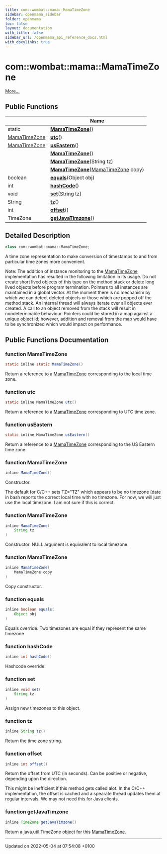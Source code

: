 ```yaml
---
title: com::wombat::mama::MamaTimeZone
sidebar: openmama_sidebar
folder: openmama
toc: false
layout: documentation
with_title: false
sidebar_url: /openmama_api_reference_docs.html
with_doxylinks: true
---
```


# com::wombat::mama::MamaTimeZone



 [More...](#detailed-description)

## Public Functions

|                | Name           |
| -------------- | -------------- |
| static | **[MamaTimeZone](classcom_1_1wombat_1_1mama_1_1MamaTimeZone.html#function-mamatimezone)**() |
| [MamaTimeZone](classcom_1_1wombat_1_1mama_1_1MamaTimeZone.html) | **[utc](classcom_1_1wombat_1_1mama_1_1MamaTimeZone.html#function-utc)**() |
| [MamaTimeZone](classcom_1_1wombat_1_1mama_1_1MamaTimeZone.html) | **[usEastern](classcom_1_1wombat_1_1mama_1_1MamaTimeZone.html#function-useastern)**() |
| | **[MamaTimeZone](classcom_1_1wombat_1_1mama_1_1MamaTimeZone.html#function-mamatimezone)**() |
| | **[MamaTimeZone](classcom_1_1wombat_1_1mama_1_1MamaTimeZone.html#function-mamatimezone)**(String tz) |
| | **[MamaTimeZone](classcom_1_1wombat_1_1mama_1_1MamaTimeZone.html#function-mamatimezone)**([MamaTimeZone](classcom_1_1wombat_1_1mama_1_1MamaTimeZone.html) copy) |
| boolean | **[equals](classcom_1_1wombat_1_1mama_1_1MamaTimeZone.html#function-equals)**(Object obj) |
| int | **[hashCode](classcom_1_1wombat_1_1mama_1_1MamaTimeZone.html#function-hashcode)**() |
| void | **[set](classcom_1_1wombat_1_1mama_1_1MamaTimeZone.html#function-set)**(String tz) |
| String | **[tz](classcom_1_1wombat_1_1mama_1_1MamaTimeZone.html#function-tz)**() |
| int | **[offset](classcom_1_1wombat_1_1mama_1_1MamaTimeZone.html#function-offset)**() |
| TimeZone | **[getJavaTimzone](classcom_1_1wombat_1_1mama_1_1MamaTimeZone.html#function-getjavatimzone)**() |

## Detailed Description

```java
class com::wombat::mama::MamaTimeZone;
```


A time zone representation to make conversion of timestamps to and from particular time zones more convenient.

Note: The addition of instance monitoring to the [MamaTimeZone](classcom_1_1wombat_1_1mama_1_1MamaTimeZone.html) implementation has resulted in the following limitation in its usage. Do not create short lived objects of this type on the method stack or delete long lived objects before program termination. Pointers to all instances are maintained in a global vector. At the moment there is no mechanism by which we can detect deleted objects or those which are popped off the method stack. An internal thread will always iterate over all objects ever created. A call to an object removed from the stack will result in nondeterminable behaviour. Pointers could be stored in a map against a unique object id; however, addition and removal from the map would have to be synchronized which would impact on performance. 

## Public Functions Documentation

### function MamaTimeZone

```java
static inline static MamaTimeZone()
```


Return a reference to a [MamaTimeZone](classcom_1_1wombat_1_1mama_1_1MamaTimeZone.html) corresponding to the local time zone. 


### function utc

```java
static inline MamaTimeZone utc()
```


Return a reference to a [MamaTimeZone](classcom_1_1wombat_1_1mama_1_1MamaTimeZone.html) corresponding to UTC time zone. 


### function usEastern

```java
static inline MamaTimeZone usEastern()
```


Return a reference to a [MamaTimeZone](classcom_1_1wombat_1_1mama_1_1MamaTimeZone.html) corresponding to the US Eastern time zone. 


### function MamaTimeZone

```java
inline MamaTimeZone()
```


Constructor. 


The default for C/C++ sets TZ="TZ" which appears to be no timezone (date in bash reports the correct local time with no timezone. For now, we will just use the local timezone. I am not sure if this is correct.


### function MamaTimeZone

```java
inline MamaTimeZone(
    String tz
)
```


Constructor. NULL argument is equivalent to local timezone. 


### function MamaTimeZone

```java
inline MamaTimeZone(
    MamaTimeZone copy
)
```


Copy constructor. 


### function equals

```java
inline boolean equals(
    Object obj
)
```


Equals override. Two timezones are equal if they represent the same timezone 


### function hashCode

```java
inline int hashCode()
```


Hashcode override. 


### function set

```java
inline void set(
    String tz
)
```


Assign new timezones to this object. 


### function tz

```java
inline String tz()
```


Return the time zone string. 


### function offset

```java
inline int offset()
```


Return the offset from UTC (in seconds). Can be positive or negative, depending upon the direction. 


This might be inefficient if this method gets called alot. In the C/C++ implementation, the offset is cached and a spearate thread updates them at regular intervals. We may not need this for Java clients.


### function getJavaTimzone

```java
inline TimeZone getJavaTimzone()
```


Return a java.util.TimeZone object for this [MamaTimeZone](classcom_1_1wombat_1_1mama_1_1MamaTimeZone.html). 


-------------------------------

Updated on 2022-05-04 at 07:54:08 +0100